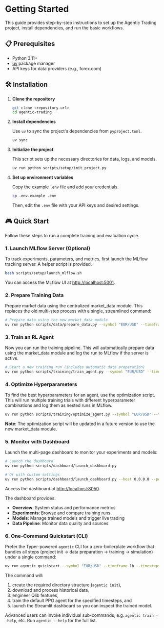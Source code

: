 # Getting Started

This guide provides step-by-step instructions to set up the Agentic Trading project, install dependencies, and run the basic workflows.

## 📋 Prerequisites

-   Python 3.11+
-   [uv](https://github.com/astral-sh/uv) package manager
-   API keys for data providers (e.g., forex.com)

## 🛠️ Installation

1.  **Clone the repository**

    ```bash
    git clone <repository-url>
    cd agentic-trading
    ```

2.  **Install dependencies**

    Use `uv` to sync the project's dependencies from `pyproject.toml`.

    ```bash
    uv sync
    ```

3.  **Initialize the project**

    This script sets up the necessary directories for data, logs, and models.

    ```bash
    uv run python scripts/setup/init_project.py
    ```

4.  **Set up environment variables**

    Copy the example `.env` file and add your credentials.

    ```bash
    cp .env.example .env
    ```

    Then, edit the `.env` file with your API keys and desired settings.

## 🎮 Quick Start

Follow these steps to run a complete training and evaluation cycle.

### 1. Launch MLflow Server (Optional)

To track experiments, parameters, and metrics, first launch the MLflow tracking server. A helper script is provided.

```bash
bash scripts/setup/launch_mlflow.sh
```

You can access the MLflow UI at [http://localhost:5001](http://localhost:5001).

### 2. Prepare Training Data

Prepare market data using the centralized market_data module. This replaces the old multi-step process with a single, streamlined command:

```bash
# Prepare data using the new market_data module
uv run python scripts/data/prepare_data.py --symbol "EUR/USD" --timeframe 1h --days 365
```

### 3. Train an RL Agent

Now you can run the training pipeline. This will automatically prepare data using the market_data module and log the run to MLflow if the server is active.

```bash
# Start a new training run (includes automatic data preparation)
uv run python scripts/training/train_agent.py --symbol "EUR/USD" --timeframe 1h --timesteps 20000 --days 365
```

### 4. Optimize Hyperparameters

To find the best hyperparameters for an agent, use the optimization script. This will run multiple training trials with different hyperparameter combinations and log them as nested runs in MLflow.

```bash
uv run python scripts/training/optimize_agent.py --symbol "EUR/USD" --timeframe 1h --timesteps 5000 --trials 20
```

**Note:** The optimization script will be updated in a future version to use the new market_data module.

### 5. Monitor with Dashboard

Launch the multi-page dashboard to monitor your experiments and models:

```bash
# Launch the dashboard
uv run python scripts/dashboard/launch_dashboard.py

# Or with custom settings
uv run python scripts/dashboard/launch_dashboard.py --host 0.0.0.0 --port 8080 --debug
```

Access the dashboard at [http://localhost:8050](http://localhost:8050).

The dashboard provides:

-   **Overview**: System status and performance metrics
-   **Experiments**: Browse and compare training runs
-   **Models**: Manage trained models and trigger live trading
-   **Data Pipeline**: Monitor data quality and sources

### 6. One-Command Quickstart (CLI)

Prefer the Typer-powered `agentic` CLI for a zero-boilerplate workflow that bundles all steps (project init → data preparation → training → simulation) under a single command:

```bash
uv run agentic quickstart --symbol "EUR/USD" --timeframe 1h --timesteps 20000
```

The command will:

1. create the required directory structure (`agentic init`),
2. download and process historical data,
3. engineer Qlib features,
4. train the default PPO agent for the specified timesteps, and
5. launch the Streamlit dashboard so you can inspect the trained model.

Advanced users can invoke individual sub-commands, e.g. `agentic train --help`, etc. Run `agentic --help` for the full list.
